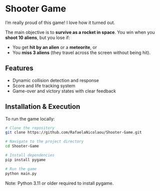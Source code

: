 # Shooter Game

I’m really proud of this game! I love how it turned out.

The main objective is to **survive as a rocket in space**. You win when you **shoot 10 aliens**, but you lose if:

* You get **hit by an alien** or a **meteorite**, or
* You **miss 3 aliens** (they travel across the screen without being hit).

## Features

* Dynamic collision detection and response
* Score and life tracking system
* Game-over and victory states with clear feedback

## Installation & Execution

To run the game locally:

```bash
# Clone the repository
git clone https://github.com/RafaelaNicolaou/Shooter-Game.git

# Navigate to the project directory
cd Shooter-Game

# Install dependencies
pip install pygame

# Run the game
python main.py
```
Note: Python 3.11 or older required to install pygame. 

